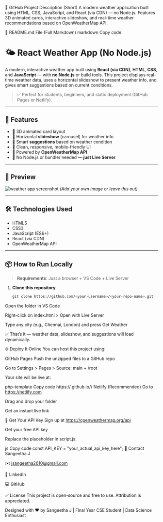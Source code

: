 📌 GitHub Project Description (Short)
A modern weather application built using HTML, CSS, JavaScript, and React (via CDN) — no Node.js. Features 3D animated cards, interactive slideshow, and real-time weather recommendations based on OpenWeatherMap API.

📄 README.md File (Full Markdown)
markdown
Copy code
# 🌤️ React Weather App (No Node.js)

A modern, interactive weather app built using **React (via CDN)**, **HTML**, **CSS**, and **JavaScript** — with **no Node.js** or build tools. This project displays real-time weather data, uses a horizontal slideshow to present weather info, and gives smart suggestions based on current conditions.

> ✅ Perfect for students, beginners, and static deployment (GitHub Pages or Netlify).

---

## 🚀 Features

- 🔹 3D animated card layout
- 🔹 Horizontal **slideshow** (carousel) for weather info
- 🔹 Smart **suggestions** based on weather condition
- 🔹 Clean, responsive, mobile-friendly UI
- 🔹 Powered by **OpenWeatherMap API**
- 🔹 No Node.js or bundler needed — **just Live Server**

---

## 📸 Preview

![weather app screenshot](preview.png) *(Add your own image or leave this out)*

---

## 🛠️ Technologies Used

- HTML5
- CSS3
- JavaScript (ES6+)
- React (via CDN)
- OpenWeatherMap API

---

## 📦 How to Run Locally

> **Requirements**: Just a browser + VS Code + Live Server

1. **Clone this repository**
   ```bash
   git clone https://github.com/<your-username>/<your-repo-name>.git
Open the folder in VS Code

Right-click on index.html > Open with Live Server

Type any city (e.g., Chennai, London) and press Get Weather

✅ That’s it — weather data, slideshow, and suggestions will load dynamically.

🌐 Deploy It Online
You can host this project using:

GitHub Pages
Push the unzipped files to a GitHub repo

Go to Settings > Pages > Source: main + /root

Your site will be live at:

php-template
Copy code
https://<your-username>.github.io/<repo-name>/
Netlify (Recommended)
Go to https://netlify.com

Drag and drop your folder

Get an instant live link

🔐 Get Your API Key
Sign up at https://openweathermap.org/api

Get your free API key

Replace the placeholder in script.js:

js
Copy code
const API_KEY = "your_actual_api_key_here";
📧 Contact
Sangeetha J

✉️ jsangeetha2610@gmail.com

🔗 LinkedIn

💻 GitHub

✅ License
This project is open-source and free to use. Attribution is appreciated.

Designed with ❤️ by Sangeetha J | Final Year CSE Student | Data Science Enthusiast






